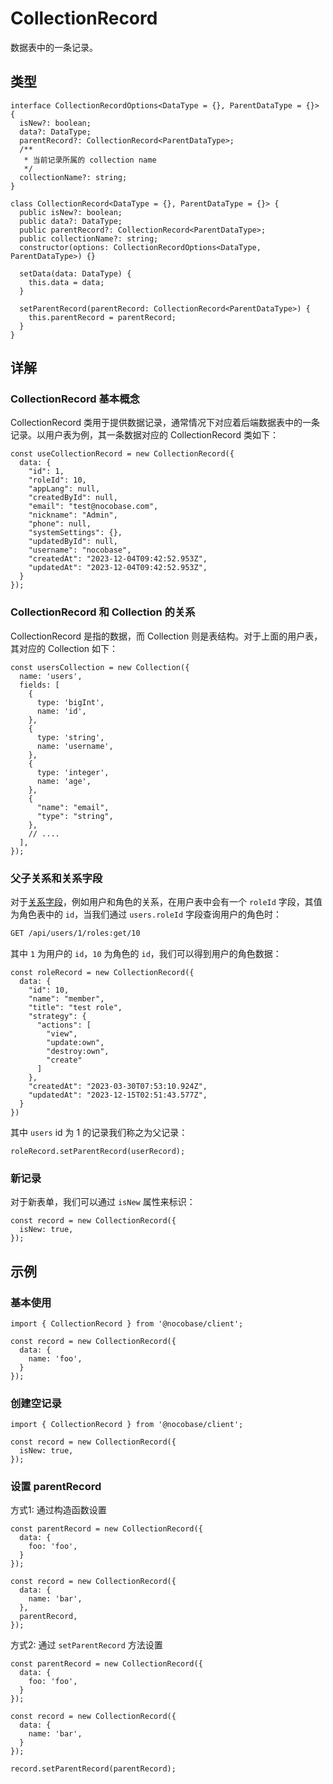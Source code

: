 # CollectionRecord

数据表中的一条记录。

## 类型

```tsx | pure
interface CollectionRecordOptions<DataType = {}, ParentDataType = {}> {
  isNew?: boolean;
  data?: DataType;
  parentRecord?: CollectionRecord<ParentDataType>;
  /**
   * 当前记录所属的 collection name
   */
  collectionName?: string;
}

class CollectionRecord<DataType = {}, ParentDataType = {}> {
  public isNew?: boolean;
  public data?: DataType;
  public parentRecord?: CollectionRecord<ParentDataType>;
  public collectionName?: string;
  constructor(options: CollectionRecordOptions<DataType, ParentDataType>) {}

  setData(data: DataType) {
    this.data = data;
  }

  setParentRecord(parentRecord: CollectionRecord<ParentDataType>) {
    this.parentRecord = parentRecord;
  }
}
```

## 详解

### CollectionRecord 基本概念

CollectionRecord 类用于提供数据记录，通常情况下对应着后端数据表中的一条记录。以用户表为例，其一条数据对应的 CollectionRecord 类如下：

```tsx | pure
const useCollectionRecord = new CollectionRecord({
  data: {
    "id": 1,
    "roleId": 10,
    "appLang": null,
    "createdById": null,
    "email": "test@nocobase.com",
    "nickname": "Admin",
    "phone": null,
    "systemSettings": {},
    "updatedById": null,
    "username": "nocobase",
    "createdAt": "2023-12-04T09:42:52.953Z",
    "updatedAt": "2023-12-04T09:42:52.953Z",
  }
});
```

### CollectionRecord 和 Collection 的关系

CollectionRecord 是指的数据，而 Collection 则是表结构。对于上面的用户表，其对应的 Collection 如下：

```tsx | pure
const usersCollection = new Collection({
  name: 'users',
  fields: [
    {
      type: 'bigInt',
      name: 'id',
    },
    {
      type: 'string',
      name: 'username',
    },
    {
      type: 'integer',
      name: 'age',
    },
    {
      "name": "email",
      "type": "string",
    },
    // ....
  ],
});
```

### 父子关系和关系字段

对于[关系字段](https://docs.nocobase.com/development/server/collections/association-fields)，例如用户和角色的关系，在用户表中会有一个 `roleId` 字段，其值为角色表中的 `id`，当我们通过 `users.roleId` 字段查询用户的角色时：

```bash | pure
GET /api/users/1/roles:get/10
```

其中 `1` 为用户的 `id`，`10` 为角色的 `id`，我们可以得到用户的角色数据：

```tsx | pure
const roleRecord = new CollectionRecord({
  data: {
    "id": 10,
    "name": "member",
    "title": "test role",
    "strategy": {
      "actions": [
        "view",
        "update:own",
        "destroy:own",
        "create"
      ]
    },
    "createdAt": "2023-03-30T07:53:10.924Z",
    "updatedAt": "2023-12-15T02:51:43.577Z",
  }
})
```

其中 `users` id 为 1 的记录我们称之为父记录：

```tsx | pure
roleRecord.setParentRecord(userRecord);
```

### 新记录

对于新表单，我们可以通过 `isNew` 属性来标识：

```tsx | pure
const record = new CollectionRecord({
  isNew: true,
});
```

## 示例

### 基本使用

```tsx | pure
import { CollectionRecord } from '@nocobase/client';

const record = new CollectionRecord({
  data: {
    name: 'foo',
  }
});
```

### 创建空记录

```tsx | pure
import { CollectionRecord } from '@nocobase/client';

const record = new CollectionRecord({
  isNew: true,
});
```

### 设置 parentRecord

方式1: 通过构造函数设置

```tsx | pure
const parentRecord = new CollectionRecord({
  data: {
    foo: 'foo',
  }
});

const record = new CollectionRecord({
  data: {
    name: 'bar',
  },
  parentRecord,
});
```

方式2: 通过 `setParentRecord` 方法设置

```tsx | pure
const parentRecord = new CollectionRecord({
  data: {
    foo: 'foo',
  }
});

const record = new CollectionRecord({
  data: {
    name: 'bar',
  }
});

record.setParentRecord(parentRecord);
```
